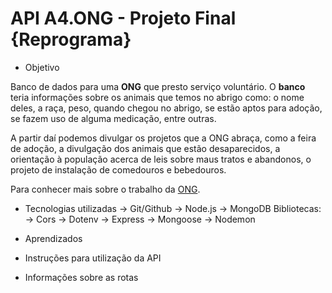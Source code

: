 # API A4.ONG - Projeto Final {Reprograma}

- Objetivo

Banco de dados para uma **ONG** que presto serviço voluntário. O __banco__ teria informações sobre os animais que temos no abrigo como: o nome deles, a raça, peso, quando chegou no abrigo, se estão aptos para adoção, se fazem uso de alguma medicação, entre outras.

A partir daí podemos divulgar os projetos que a ONG abraça, como a feira de adoção, a divulgação dos animais que estão desaparecidos, a orientação à população acerca de leis sobre maus tratos e abandonos, o projeto de instalação de comedouros e bebedouros.

Para conhecer mais sobre o trabalho da [ONG](https://www.instagram.com/a4.ong/?hl=pt-br). 

- Tecnologias utilizadas
    -> Git/Github
    -> Node.js
    -> MongoDB
    Bibliotecas:
        -> Cors
        -> Dotenv
        -> Express
        -> Mongoose
        -> Nodemon

- Aprendizados

- Instruções para utilização da API

- Informações sobre as rotas